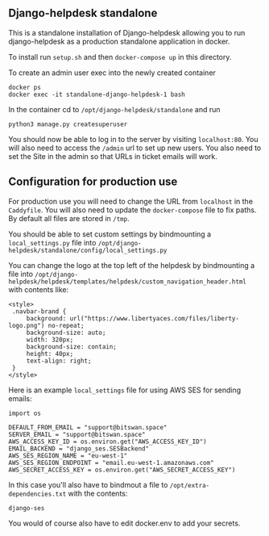 Django-helpdesk standalone
-------------------------------

This is a standalone installation of Django-helpdesk allowing you to run django-helpdesk as a production standalone application in docker.

To install run `setup.sh` and then `docker-compose up` in this directory.


To create an admin user exec into the newly created container

    docker ps
    docker exec -it standalone-django-helpdesk-1 bash

In the container cd to `/opt/django-helpdesk/standalone` and run

    python3 manage.py createsuperuser

You should now be able to log in to the server by visiting `localhost:80`. You will also need to access the `/admin` url to set up new users. You also need to set the Site in the admin so that URLs in ticket emails will work.

Configuration for production use
--------------------------------------

For production use you will need to change the URL from `localhost` in the `Caddyfile`. You will also need to update the `docker-compose` file to fix paths. By default all files are stored in `/tmp`.

You should be able to set custom settings by bindmounting a `local_settings.py` file into `/opt/django-helpdesk/standalone/config/local_settings.py`

You can change the logo at the top left  of the helpdesk by bindmounting a file into `/opt/django-helpdesk/helpdesk/templates/helpdesk/custom_navigation_header.html` with contents like:

```
<style>
 .navbar-brand {
     background: url("https://www.libertyaces.com/files/liberty-logo.png") no-repeat;
     background-size: auto;
     width: 320px;
     background-size: contain;
     height: 40px;
     text-align: right;
 }
</style>
```

Here is an example `local_settings` file for using AWS SES for sending emails:

```
import os

DEFAULT_FROM_EMAIL = "support@bitswan.space"
SERVER_EMAIL = "support@bitswan.space"
AWS_ACCESS_KEY_ID = os.environ.get("AWS_ACCESS_KEY_ID")
EMAIL_BACKEND = "django_ses.SESBackend"
AWS_SES_REGION_NAME = "eu-west-1"
AWS_SES_REGION_ENDPOINT = "email.eu-west-1.amazonaws.com"
AWS_SECRET_ACCESS_KEY = os.environ.get("AWS_SECRET_ACCESS_KEY")
```

In this case you'll also have to bindmout a file to `/opt/extra-dependencies.txt` with the contents:

```
django-ses
```

You would of course also have to edit docker.env to add your secrets.
